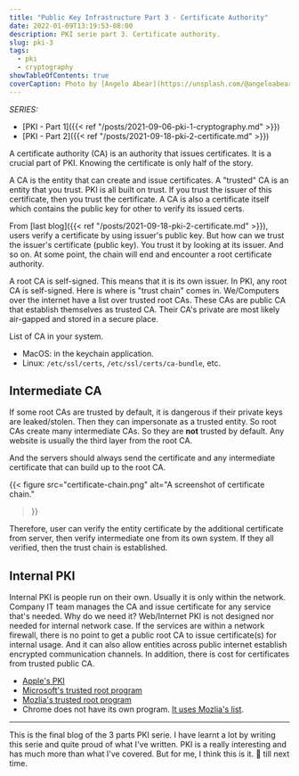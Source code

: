 ```yaml
---
title: "Public Key Infrastructure Part 3 - Certificate Authority"
date: 2022-01-09T13:19:53-08:00
description: PKI serie part 3. Certificate authority.
slug: pki-3
tags:
  - pki
  - cryptography
showTableOfContents: true
coverCaption: Photo by [Angelo Abear](https://unsplash.com/@angeloabear) on [Unsplash](https://unsplash.com/)
---
```


_SERIES:_
* [PKI - Part 1]({{< ref "/posts/2021-09-06-pki-1-cryptography.md" >}})
* [PKI - Part 2]({{< ref "/posts/2021-09-18-pki-2-certificate.md" >}})

A certificate authority (CA) is an authority that issues certificates. It is a crucial part of PKI. Knowing the certificate is only half of the story.

A CA is the entity that can create and issue certificates. A "trusted" CA is an entity that you trust. PKI is all built on trust. If you trust the issuer of this certificate, then you trust the certificate. A CA is also a certificate itself which contains the public key for other to verify its issued certs.

From [last blog]({{< ref "/posts/2021-09-18-pki-2-certificate.md" >}}), users verify a certificate by using issuer's public key. But how can we trust the issuer's certificate (public key). You trust it by looking at its issuer. And so on. At some point, the chain will end and encounter a root certificate authority. 


A root CA is self-signed. This means that it is its own issuer. In PKI, any root CA is self-signed. Here is where is "trust chain" comes in. We/Computers over the internet have a list over trusted root CAs. These CAs are public CA that establish themselves as trusted CA. Their CA's private are most likely air-gapped and stored in a secure place. 


List of CA in your system.
* MacOS: in the keychain application.
* Linux: `/etc/ssl/certs`, `/etc/ssl/certs/ca-bundle`, etc.



## Intermediate CA

If some root CAs are trusted by default, it is dangerous if their private keys are leaked/stolen. Then they can impersonate as a trusted entity. So root CAs create many intermediate CAs. So they are **not** trusted by default. Any website is usually the third layer from the root CA.

And the servers should always send the certificate and any intermediate certificate that can build up to the root CA. 

{{< figure
    src="certificate-chain.png"
    alt="A screenshot of certificate chain."
>}}

Therefore, user can verify the entity certificate by the additional certificate from server, then verify intermediate one from its own system. If they all verified, then the trust chain is established. 


## Internal PKI

Internal PKI is people run on their own. Usually it is only within the network. Company IT team manages the CA and issue certificate for any service that's needed. Why do we need it? Web/Internet PKI is not designed nor needed for internal network case. If the services are within a network firewall, there is no point to get a public root CA to issue certificate(s) for internal usage. And it can also allow entities across public internet establish encrypted communication channels. In addition, there is cost for certificates from trusted public CA. 


* [Apple\'s PKI](https://www.apple.com/certificateauthority/)
* [Microsoft\'s trusted root program](https://docs.microsoft.com/en-us/security/trusted-root/participants-list)
* [Mozlia\'s trusted root program](https://wiki.mozilla.org/CA)
* Chrome does not have its own program. [It uses Mozlia\'s list](https://chromium.googlesource.com/chromiumos/docs/+/HEAD/ca_certs.md).

---

This is the final blog of the 3 parts PKI serie. I have learnt a lot by writing this serie and quite proud of what I've written. PKI is a really interesting and has much more than what I've covered. But for me, I think this is it. 🤠  till next time.